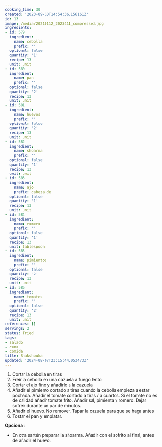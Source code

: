 ```yaml
---
cooking_time: 30
created: '2023-09-10T14:54:36.156161Z'
id: 13
image: /media/20210112_2023411_compressed.jpg
ingredients:
- id: 579
  ingredient:
    name: cebolla
    prefix: ''
  optional: false
  quantity: '1'
  recipe: 13
  unit: unit
- id: 580
  ingredient:
    name: pan
    prefix: ''
  optional: false
  quantity: '2'
  recipe: 13
  unit: unit
- id: 581
  ingredient:
    name: huevos
    prefix: ''
  optional: false
  quantity: '2'
  recipe: 13
  unit: unit
- id: 582
  ingredient:
    name: shoarma
    prefix: ''
  optional: false
  quantity: '1'
  recipe: 13
  unit: unit
- id: 583
  ingredient:
    name: ajo
    prefix: cabeza de
  optional: false
  quantity: '1'
  recipe: 13
  unit: unit
- id: 584
  ingredient:
    name: romero
    prefix: ''
  optional: false
  quantity: '1'
  recipe: 13
  unit: tablespoon
- id: 585
  ingredient:
    name: pimientos
    prefix: ''
  optional: false
  quantity: '2'
  recipe: 13
  unit: unit
- id: 586
  ingredient:
    name: tomates
    prefix: ''
  optional: false
  quantity: '2'
  recipe: 13
  unit: unit
references: []
servings: 2
status: Tried
tags:
- salado
- cena
- comida
title: Shakshouka
updated: '2024-08-07T23:15:44.053473Z'
---
```



1. Cortar la cebolla en tiras
2. Freír la cebolla en una cazuela a fuego lento
3. Cortar el ajo fino y añadirlo a la cazuela
4. Añadir el pimiento cortado a tiras cuando la cebolla empieza a estar pochada. Añadir el tomate cortado a tiras / a cuartos. Si el tomate no es de calidad añadir tomate frito. Añadir sal, pimienta y romero.  Dejar sofreir durante un par de minutos. 
5. Añadir el huevo. No remover. Tapar la cazuela para que se haga antes
6. Tostar el pan y emplatar.

**Opcional**: 

*  En otra sartén preparar la shoarma. Añadir con el sofrito al final, antes de añadir el huevo.

